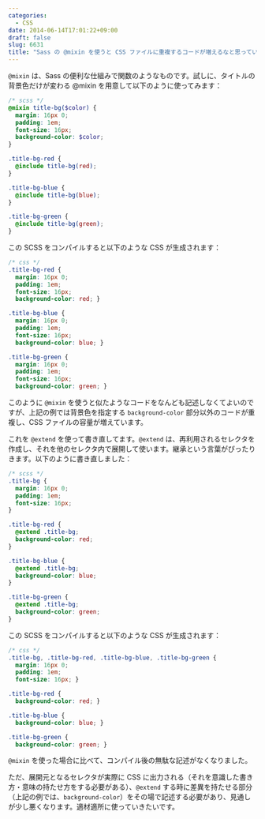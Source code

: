 ```yaml
---
categories:
  - CSS
date: 2014-06-14T17:01:22+09:00
draft: false
slug: 6631
title: "Sass の @mixin を使うと CSS ファイルに重複するコードが増えるなと思っていたけれど @extend を使うと解決した"
---
```


`@mixin` は、Sass の便利な仕組みで関数のようなものです。試しに、タイトルの背景色だけが変わる @mixin を用意して以下のように使ってみます：

```scss
/* scss */
@mixin title-bg($color) {
  margin: 16px 0;
  padding: 1em;
  font-size: 16px;
  background-color: $color;
}

.title-bg-red {
  @include title-bg(red);
}

.title-bg-blue {
  @include title-bg(blue);
}

.title-bg-green {
  @include title-bg(green);
}
```

この SCSS をコンパイルすると以下のような CSS が生成されます：

```css
/* css */
.title-bg-red {
  margin: 16px 0;
  padding: 1em;
  font-size: 16px;
  background-color: red; }

.title-bg-blue {
  margin: 16px 0;
  padding: 1em;
  font-size: 16px;
  background-color: blue; }

.title-bg-green {
  margin: 16px 0;
  padding: 1em;
  font-size: 16px;
  background-color: green; }
```

このように `@mixin` を使うと似たようなコードをなんども記述しなくてよいのですが、上記の例では背景色を指定する `background-color` 部分以外のコードが重複し、CSS ファイルの容量が増えています。

これを `@extend` を使って書き直してます。`@extend` は、再利用されるセレクタを作成し、それを他のセレクタ内で展開して使います。継承という言葉がぴったりきます。以下のように書き直しました：

```scss
/* scss */
.title-bg {
  margin: 16px 0;
  padding: 1em;
  font-size: 16px;
}

.title-bg-red {
  @extend .title-bg;
  background-color: red;
}

.title-bg-blue {
  @extend .title-bg;
  background-color: blue;
}

.title-bg-green {
  @extend .title-bg;
  background-color: green;
}
```

この SCSS をコンパイルすると以下のような CSS が生成されます：

```css
/* css */
.title-bg, .title-bg-red, .title-bg-blue, .title-bg-green {
  margin: 16px 0;
  padding: 1em;
  font-size: 16px; }

.title-bg-red {
  background-color: red; }

.title-bg-blue {
  background-color: blue; }

.title-bg-green {
  background-color: green; }
```

`@mixin` を使った場合に比べて、コンパイル後の無駄な記述がなくなりました。

ただ、展開元となるセレクタが実際に CSS に出力される（それを意識した書き方・意味の持たせ方をする必要がある）、`@extend` する時に差異を持たせる部分（上記の例では、`background-color`）をその場で記述する必要があり、見通しが少し悪くなります。適材適所に使っていきたいです。
